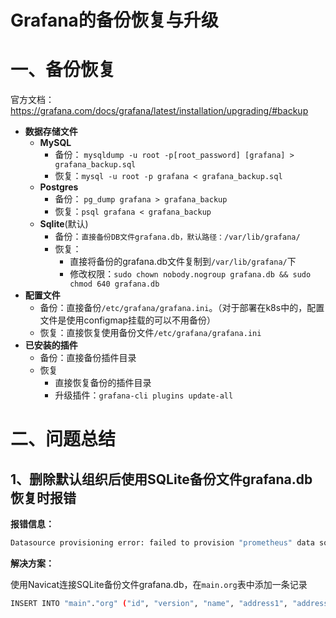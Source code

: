 # Grafana的备份恢复与升级

# 一、备份恢复

官方文档：https://grafana.com/docs/grafana/latest/installation/upgrading/#backup

- **数据存储文件**
  - **MySQL**
    - 备份： `mysqldump -u root -p[root_password] [grafana] > grafana_backup.sql`
    - 恢复：`mysql -u root -p grafana < grafana_backup.sql`
  - **Postgres**
    - 备份： `pg_dump grafana > grafana_backup`
    - 恢复：`psql grafana < grafana_backup`
  - **Sqlite**(默认)
    - 备份：`直接备份DB文件grafana.db，默认路径：/var/lib/grafana/`
    - 恢复：
      - 直接将备份的grafana.db文件复制到`/var/lib/grafana/`下
      - 修改权限：`sudo chown nobody.nogroup grafana.db && sudo chmod 640 grafana.db`
- **配置文件**
  - 备份：直接备份`/etc/grafana/grafana.ini`。（对于部署在k8s中的，配置文件是使用configmap挂载的可以不用备份）
  - 恢复：直接恢复使用备份文件`/etc/grafana/grafana.ini`
- **已安装的插件**
  - 备份：直接备份插件目录
  - 恢复
    - 直接恢复备份的插件目录
    - 升级插件：`grafana-cli plugins update-all`

# 二、问题总结

## 1、删除默认组织后使用SQLite备份文件grafana.db恢复时报错

**报错信息：**

```bash
Datasource provisioning error: failed to provision "prometheus" data source: Organization not found
```

**解决方案：**

​		使用Navicat连接SQLite备份文件grafana.db，在`main.org`表中添加一条记录

```bash
INSERT INTO "main"."org" ("id", "version", "name", "address1", "address2", "city", "state", "zip_code", "country", "billing_email", "created", "updated") VALUES (2, 3, 'Main Org.', '', '', '', '', '', '', NULL, '2020-11-26 03:39:06', '2020-11-26 03:39:06');
```







